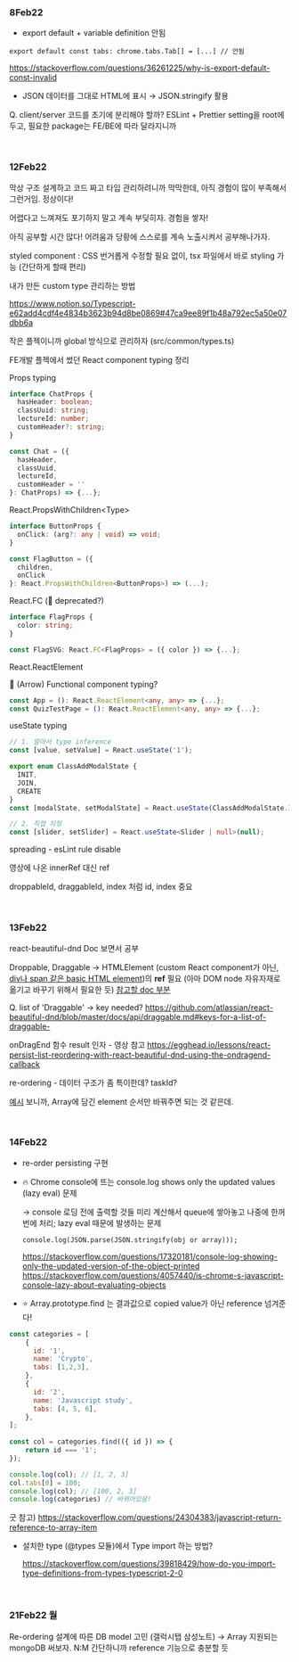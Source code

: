 ### 8Feb22

- export default + variable definition 안됨

```TS
export default const tabs: chrome.tabs.Tab[] = [...] // 안됨
```
https://stackoverflow.com/questions/36261225/why-is-export-default-const-invalid

- JSON 데이터를 그대로 HTML에 표시 → JSON.stringify 활용

Q. client/server 코드를 초기에 분리해야 할까? ESLint + Prettier setting을 root에 두고, 필요한 package는 FE/BE에 따라 달라지니까

<br>

### 12Feb22

막상 구조 설계하고 코드 짜고 타입 관리하려니까 막막한데, 아직 경험이 많이 부족해서 그런거임. 정상이다!

어렵다고 느껴져도 포기하지 말고 계속 부딪히자. 경험을 쌓자!

아직 공부할 시간 많다! 어려움과 당황에 스스로를 계속 노출시켜서 공부해나가자.



styled component : CSS 번거롭게 수정할 필요 없이, tsx 파일에서 바로 styling 가능 (간단하게 할때 편리)



내가 만든 custom type 관리하는 방법

https://www.notion.so/Typescript-e62add4cdf4e4834b3623b94d8be0869#47ca9ee89f1b48a792ec5a50e07dbb6a

작은 플젝이니까 global 방식으로 관리하자 (src/common/types.ts)



FE개발 플젝에서 썼던 React component typing 정리

Props typing

```typescript
interface ChatProps {
  hasHeader: boolean;
  classUuid: string;
  lectureId: number;
  customHeader?: string;
}

const Chat = ({
  hasHeader,
  classUuid,
  lectureId,
  customHeader = ''
}: ChatProps) => {...};
```



React.PropsWithChildren\<Type>

```typescript
interface ButtonProps {
  onClick: (arg?: any | void) => void;
}

const FlagButton = ({
  children,
  onClick
}: React.PropsWithChildren<ButtonProps>) => (...);
```



React.FC (🤔 deprecated?)

```typescript
interface FlagProps {
  color: string;
}

const FlagSVG: React.FC<FlagProps> = ({ color }) => {...};
```



React.ReactElement

🤔 (Arrow) Functional component typing?

```typescript
const App = (): React.ReactElement<any, any> => {...};
const QuizTestPage = (): React.ReactElement<any, any> => {...};                                                 
```



useState typing

```typescript
// 1. 알아서 type inference
const [value, setValue] = React.useState('1');

export enum ClassAddModalState {
  INIT,
  JOIN,
  CREATE
}
const [modalState, setModalState] = React.useState(ClassAddModalState.INIT);

// 2. 직접 지정
const [slider, setSlider] = React.useState<Slider | null>(null);
```





spreading - esLint rule disable

영상에 나온 innerRef 대신 ref

droppableId, draggableId, index 처럼 id, index 중요

<br>

### 13Feb22

react-beautiful-dnd Doc 보면서 공부

Droppable, Draggable → HTMLElement (custom React component가 아닌, <u>div나 span 같은 basic HTML element</u>)의 **ref** 필요 (아마 DOM node 자유자재로 옮기고 바꾸기 위해서 필요한 듯)
[참고할 doc 부분](https://github.com/atlassian/react-beautiful-dnd/blob/master/docs/guides/using-inner-ref.md#a-common-error-)



Q. list of 'Draggable' -> key needed?
https://github.com/atlassian/react-beautiful-dnd/blob/master/docs/api/draggable.md#keys-for-a-list-of-draggable-



onDragEnd 함수 result 인자 - 영상 참고 https://egghead.io/lessons/react-persist-list-reordering-with-react-beautiful-dnd-using-the-ondragend-callback



re-ordering - 데이터 구조가 좀 특이한데? taskId?

[예시](https://codesandbox.io/s/mmrp44okvj?file=/index.js:380-387) 보니까, Array에 담긴 element 순서만 바꿔주면 되는 것 같은데.

<br>

### 14Feb22

- re-order persisting 구현



* 🔥 Chrome console에 뜨는 console.log shows only the updated values (lazy eval) 문제

  → console 로딩 전에 출력할 것들 미리 계산해서 queue에 쌓아놓고 나중에 한꺼번에 처리; lazy eval 때문에 발생하는 문제

  `console.log(JSON.parse(JSON.stringify(obj or array)));` 

  https://stackoverflow.com/questions/17320181/console-log-showing-only-the-updated-version-of-the-object-printed
  https://stackoverflow.com/questions/4057440/is-chrome-s-javascript-console-lazy-about-evaluating-objects



* ⭐️ Array.prototype.find 는 결과값으로 copied value가 아닌 reference 넘겨준다! 

```js
const categories = [
    {
      id: '1',
      name: 'Crypto',
      tabs: [1,2,3],
    },
    {
      id: '2',
      name: 'Javascript study',
      tabs: [4, 5, 6],
    },
];
  
const col = categories.find(({ id }) => {
    return id === '1';
});

console.log(col); // [1, 2, 3]
col.tabs[0] = 100;
console.log(col); // [100, 2, 3]
console.log(categories) // 바뀌어있음!
```

굿 참고) https://stackoverflow.com/questions/24304383/javascript-return-reference-to-array-item



* 설치한 type (@types 모듈)에서 Type import 하는 방법?

   https://stackoverflow.com/questions/39818429/how-do-you-import-type-definitions-from-types-typescript-2-0

<br>

### 21Feb22 월

Re-ordering 설계에 따른 DB model 고민 (갤럭시탭 삼성노트)
→ Array 지원되는 mongoDB 써보자. N:M 간단하니까 reference 기능으로 충분할 듯